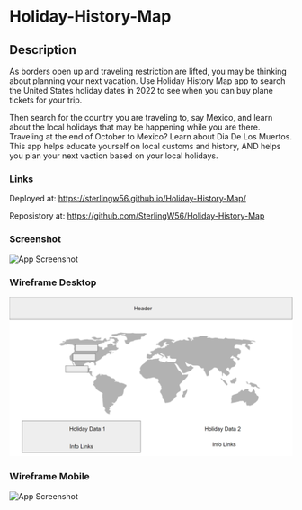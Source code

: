 # Holiday-History-Map

## Description
As borders open up and traveling restriction are lifted, you may be thinking about planning your next vacation. Use Holiday History Map app to search the United States holiday dates in 2022 to see when you can buy plane tickets for your trip. 

Then search for the country you are traveling to, say Mexico, and learn about the local holidays that may be happening while you are there. Traveling at the end of October to Mexico? Learn about Dia De Los Muertos. This app helps educate yourself on local customs and history, AND helps you plan your next vaction based on your local holidays.

### Links
Deployed at: https://sterlingw56.github.io/Holiday-History-Map/

Reposistory at: https://github.com/SterlingW56/Holiday-History-Map 

### Screenshot
![App Screenshot](./assets/images/snapshot.png)

### Wireframe Desktop

![App Screenshot](./assets/images/wire-frame-desktop.png)

### Wireframe Mobile

![App Screenshot](./assets/images/snapshot.png)